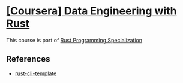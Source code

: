 # [[Coursera] Data Engineering with Rust](https://www.coursera.org/learn/data-engineering-rust/)

This course is part of [Rust Programming Specialization](https://www.coursera.org/specializations/rust-programming)

## References

* [rust-cli-template](https://github.com/kbknapp/rust-cli-template)

